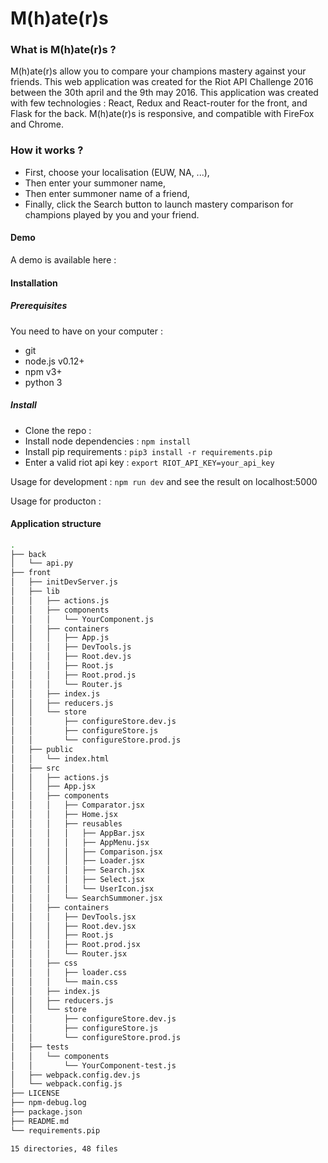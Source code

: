 M(h)ate(r)s
===========

### What is M(h)ate(r)s ?

M(h)ate(r)s allow you to compare your champions mastery against your friends.
This web application was created for the Riot API Challenge 2016 between the 30th april and the 9th may 2016.
This application was created with few technologies : React, Redux and React-router for the front, and Flask for the back.
M(h)ate(r)s is responsive, and compatible with FireFox and Chrome.


### How it works ?
- First, choose your localisation (EUW, NA, ...),
- Then enter your summoner name,
- Then enter summoner name of a friend,
- Finally, click the Search button to launch mastery comparison for champions played by you and your friend.


#### Demo
A demo is available here :


#### Installation
##### Prerequisites
You need to have on your computer :
- git
- node.js v0.12+
- npm v3+
- python 3

##### Install
- Clone the repo :
- Install node dependencies : ```npm install```
- Install pip requirements : ```pip3 install -r requirements.pip```
- Enter a valid riot api key : ```export RIOT_API_KEY=your_api_key```

Usage for development : ```npm run dev``` and see the result on localhost:5000

Usage for producton : 

#### Application structure
```bash 
.
├── back
│   └── api.py
├── front
│   ├── initDevServer.js
│   ├── lib
│   │   ├── actions.js
│   │   ├── components
│   │   │   └── YourComponent.js
│   │   ├── containers
│   │   │   ├── App.js
│   │   │   ├── DevTools.js
│   │   │   ├── Root.dev.js
│   │   │   ├── Root.js
│   │   │   ├── Root.prod.js
│   │   │   └── Router.js
│   │   ├── index.js
│   │   ├── reducers.js
│   │   └── store
│   │       ├── configureStore.dev.js
│   │       ├── configureStore.js
│   │       └── configureStore.prod.js
│   ├── public
│   │   └── index.html
│   ├── src
│   │   ├── actions.js
│   │   ├── App.jsx
│   │   ├── components
│   │   │   ├── Comparator.jsx
│   │   │   ├── Home.jsx
│   │   │   ├── reusables
│   │   │   │   ├── AppBar.jsx
│   │   │   │   ├── AppMenu.jsx
│   │   │   │   ├── Comparison.jsx
│   │   │   │   ├── Loader.jsx
│   │   │   │   ├── Search.jsx
│   │   │   │   ├── Select.jsx
│   │   │   │   └── UserIcon.jsx
│   │   │   └── SearchSummoner.jsx
│   │   ├── containers
│   │   │   ├── DevTools.jsx
│   │   │   ├── Root.dev.jsx
│   │   │   ├── Root.js
│   │   │   ├── Root.prod.jsx
│   │   │   └── Router.jsx
│   │   ├── css
│   │   │   ├── loader.css
│   │   │   └── main.css
│   │   ├── index.js
│   │   ├── reducers.js
│   │   └── store
│   │       ├── configureStore.dev.js
│   │       ├── configureStore.js
│   │       └── configureStore.prod.js
│   ├── tests
│   │   └── components
│   │       └── YourComponent-test.js
│   ├── webpack.config.dev.js
│   └── webpack.config.js
├── LICENSE
├── npm-debug.log
├── package.json
├── README.md
└── requirements.pip

15 directories, 48 files
```